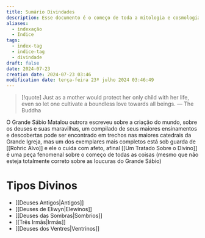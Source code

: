 ```yaml
---
title: Sumário Divindades
description: Esse documento é o começo de toda a mitologia e cosmologia do mundo, uma jornada sobre a magia e complexidade dos deuses
aliases:
  - indexação
  - Índice
tags:
  - index-tag
  - indice-tag
  - divindade
draft: false
date: 2024-07-23
creation date: 2024-07-23 03:46
modification date: terça-feira 23º julho 2024 03:46:49
---
```


> [!quote] Just as a mother would protect her only child with her life, even so let one cultivate a boundless love towards all beings.
> — The Buddha

O Grande Sábio Matalou outrora escreveu sobre a criação do mundo, sobre os deuses e suas maravilhas, um compilado de seus maiores ensinamentos e descobertas pode ser encontrado em trechos nas maiores catedrais da Grande Igreja, mas um dos exemplares mais completos está sob guarda de [[Rohric Alvo]] e ele o cuida com afeto, afinal [[Um Tratado Sobre o Divino]] é uma peça fenomenal sobre o começo de todas as coisas (mesmo que não esteja totalmente correto sobre as loucuras do Grande Sábio)

# Tipos Divinos
- [[Deuses Antigos|Antigos]]
- [[Deuses de Eliwyn|Elewinos]]
- [[Deuses das Sombras|Sombrios]]
- [[Três Irmãs|Irmãs]]
- [[Deuses dos Ventres|Ventrinos]]



